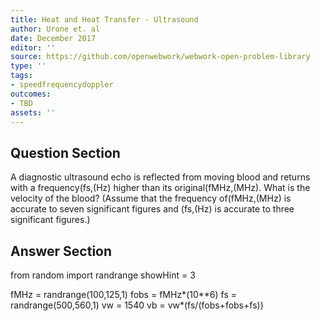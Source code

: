 ```yaml
---
title: Heat and Heat Transfer - Ultrasound
author: Urone et. al
date: December 2017
editor: ''
source: https://github.com/openwebwork/webwork-open-problem-library
type: ''
tags:
- speedfrequencydoppler
outcomes:
- TBD
assets: ''
---
```


## Question Section 

A diagnostic ultrasound echo is reflected from moving blood and returns with a
frequency(fs,(Hz) higher than its original(fMHz,(MHz). What is the velocity of the blood?
(Assume that the frequency of(fMHz,(MHz) is accurate to seven significant figures and
(fs,(Hz) is accurate to three significant figures.)



## Answer Section

from random import randrange
showHint = 3

fMHz = randrange(100,125,1)
fobs = fMHz*(10**6)
fs = randrange(500,560,1)
vw = 1540
vb = vw*(fs/(fobs+fobs+fs))